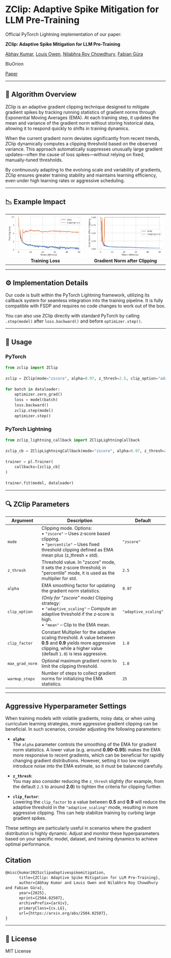 # ZClip: Adaptive Spike Mitigation for LLM Pre-Training


Official PyTorch Lightning implementation of our paper:

<b>ZClip: Adaptive Spike Mitigation for LLM Pre-Training</b>

[Abhay Kumar](https://www.linkedin.com/in/akanyaani/), [Louis Owen](https://www.linkedin.com/in/louisowen/), [Nilabhra Roy Chowdhury](https://www.linkedin.com/in/nilabhraroychowdhury/), [Fabian Güra](https://www.linkedin.com/in/guera/) 

BluOrion

[Paper](https://arxiv.org/abs/2504.02507)


---

## 🧠 Algorithm Overview

ZClip is an adaptive gradient clipping technique designed to mitigate gradient spikes by tracking running statistics of gradient norms through Exponential Moving Averages (EMA). At each training step, it updates the mean and variance of the gradient norm without storing historical data, allowing it to respond quickly to shifts in training dynamics.

When the current gradient norm deviates significantly from recent trends, ZClip dynamically computes a clipping threshold based on the observed variance. This approach automatically suppresses unusually large gradient updates—often the cause of loss spikes—without relying on fixed, manually-tuned thresholds.

By continuously adapting to the evolving scale and variability of gradients, ZClip ensures greater training stability and maintains learning efficiency, even under high learning rates or aggressive scheduling.

---

## 📉 Example Impact

<table>
<tr>
<td align="center">
<img src="./figures/3e3.png" width="400"/>
<br><b>Training Loss</b>
</td>
<td align="center">
<img src="./figures/lr_3e3_after.png" width="400"/>
<br><b>Gradient Norm after Clipping</b>
</td>
</tr>
</table>

---

## ⚙️ Implementation Details

Our code is built within the PyTorch Lightning framework, utilizing its callback system for seamless integration into the training pipeline. It is fully compatible with FSDP and requires no code changes to work out of the box.

You can also use ZClip directly with standard PyTorch by calling `.step(model)` after `loss.backward()` and before `optimizer.step()`.

---

## 🧪 Usage

### PyTorch
```python
from zclip import ZClip

zclip = ZClip(mode="zscore", alpha=0.97, z_thresh=2.5, clip_option="adaptive_scaling", max_grad_norm=1.0, clip_factor=1.0)

for batch in dataloader:
    optimizer.zero_grad()
    loss = model(batch)
    loss.backward()
    zclip.step(model)
    optimizer.step()
```

### PyTorch Lightning
```python
from zclip_lightning_callback import ZClipLightningCallback

zclip_cb = ZClipLightningCallback(mode="zscore", alpha=0.97, z_thresh=2.5, clip_option="adaptive_scaling", max_grad_norm=1.0, clip_factor=1.0)

trainer = pl.Trainer(
    callbacks=[zclip_cb]
)

trainer.fit(model, dataloader)
```

---

## 🔍 ZClip Parameters

| Argument        | Description                                                                                                                                         | Default            |
|-----------------|-----------------------------------------------------------------------------------------------------------------------------------------------------|--------------------|
| `mode`          | Clipping mode. Options: <br> • `"zscore"` – Uses z‑score based clipping. <br> • `"percentile"` – Uses fixed threshold clipping defined as EMA mean plus (z_thresh × std). | `"zscore"`         |
| `z_thresh`      | Threshold value. In "zscore" mode, it sets the z‑score threshold; in "percentile" mode, it is used as the multiplier for std.                      | `2.5`              |
| `alpha`         | EMA smoothing factor for updating the gradient norm statistics.                                                                                    | `0.97`             |
| `clip_option`   | *(Only for "zscore" mode)* Clipping strategy: <br> • `"adaptive_scaling"` – Compute an adaptive threshold if the z‑score is high. <br> • `"mean"` – Clip to the EMA mean. | `"adaptive_scaling"` |
| `clip_factor`   | Constant Multiplier for the adaptive scaling threshold. A value between **0.5** and **0.9** yields more aggressive clipping, while a higher value (default `1.0`) is less aggressive. | `1.0`              |
| `max_grad_norm` | Optional maximum gradient norm to limit the clipping threshold.                                                                                     | `1.0`             |
| `warmup_steps`  | Number of steps to collect gradient norms for initializing the EMA statistics.                                                                     | `25`               |


---
## Aggressive Hyperparameter Settings

When training models with volatile gradients, noisy data, or when using curriculum learning strategies, more aggressive gradient clipping can be beneficial. In such scenarios, consider adjusting the following parameters:

- **`alpha`**:  
  The `alpha` parameter controls the smoothing of the EMA for gradient norm statistics. A lower value (e.g. around **0.90-0.95**) makes the EMA more responsive to recent gradients, which can be beneficial for rapidly changing gradient distributions. However, setting it too low might introduce noise into the EMA estimate, so it must be balanced carefully.

- **`z_thresh`**:  
  You may also consider reducing the `z_thresh` slightly (for example, from the default `2.5` to around **2.0**) to tighten the criteria for clipping further.

- **`clip_factor`**:  
  Lowering the `clip_factor` to a value between **0.5** and **0.9** will reduce the adaptive threshold in the `"adaptive_scaling"` mode, resulting in more aggressive clipping. This can help stabilize training by curbing large gradient spikes.

These settings are particularly useful in scenarios where the gradient distribution is highly dynamic. Adjust and monitor these hyperparameters based on your specific model, dataset, and training dynamics to achieve optimal performance.

## Citation
```
@misc{kumar2025zclipadaptivespikemitigation,
      title={ZClip: Adaptive Spike Mitigation for LLM Pre-Training}, 
      author={Abhay Kumar and Louis Owen and Nilabhra Roy Chowdhury and Fabian Güra},
      year={2025},
      eprint={2504.02507},
      archivePrefix={arXiv},
      primaryClass={cs.LG},
      url={https://arxiv.org/abs/2504.02507}, 
}
```


---

## 📜 License
MIT License
